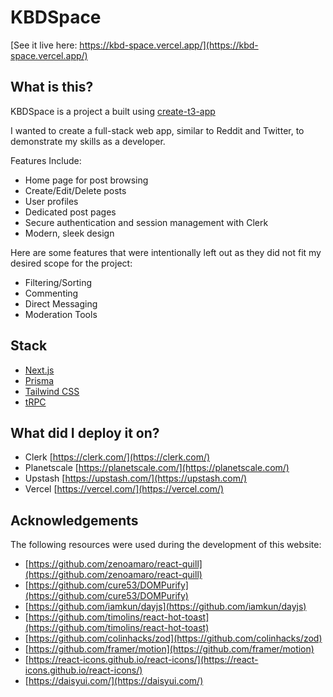 # KBDSpace

[See it live here: https://kbd-space.vercel.app/](https://kbd-space.vercel.app/)
## What is this?

KBDSpace is a project a built using [create-t3-app](https://create.t3.gg)

I wanted to create a full-stack web app, similar to Reddit and Twitter, to demonstrate my skills as a developer. 

Features Include:
- Home page for post browsing
- Create/Edit/Delete posts
- User profiles
- Dedicated post pages 
- Secure authentication and session management with Clerk
- Modern, sleek design

Here are some features that were intentionally left out as they did not fit my desired scope for the project:
- Filtering/Sorting
- Commenting
- Direct Messaging
- Moderation Tools

## Stack

- [Next.js](https://nextjs.org)
- [Prisma](https://prisma.io)
- [Tailwind CSS](https://tailwindcss.com)
- [tRPC](https://trpc.io)

## What did I deploy it on?

- Clerk [https://clerk.com/](https://clerk.com/)
- Planetscale [https://planetscale.com/](https://planetscale.com/)
- Upstash [https://upstash.com/](https://upstash.com/)
- Vercel [https://vercel.com/](https://vercel.com/)

## Acknowledgements  

The following resources were used during the development of this website:
- [https://github.com/zenoamaro/react-quill](https://github.com/zenoamaro/react-quill)
- [https://github.com/cure53/DOMPurify](https://github.com/cure53/DOMPurify)
- [https://github.com/iamkun/dayjs](https://github.com/iamkun/dayjs)
- [https://github.com/timolins/react-hot-toast](https://github.com/timolins/react-hot-toast)
- [https://github.com/colinhacks/zod](https://github.com/colinhacks/zod)
- [https://github.com/framer/motion](https://github.com/framer/motion)
- [https://react-icons.github.io/react-icons/](https://react-icons.github.io/react-icons/)
- [https://daisyui.com/](https://daisyui.com/)




